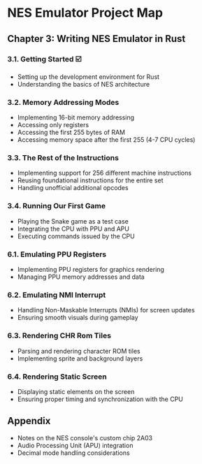 # NES Emulator Project Map

## Chapter  3: Writing NES Emulator in Rust

###  3.1. Getting Started ☑️

- Setting up the development environment for Rust
- Understanding the basics of NES architecture

###  3.2. Memory Addressing Modes

- Implementing  16-bit memory addressing
- Accessing only registers
- Accessing the first  255 bytes of RAM
- Accessing memory space after the first  255 (4-7 CPU cycles)

###  3.3. The Rest of the Instructions

- Implementing support for  256 different machine instructions
- Reusing foundational instructions for the entire set
- Handling unofficial additional opcodes

###  3.4. Running Our First Game

- Playing the Snake game as a test case
- Integrating the CPU with PPU and APU
- Executing commands issued by the CPU

###  6.1. Emulating PPU Registers

- Implementing PPU registers for graphics rendering
- Managing PPU memory addresses and data

###  6.2. Emulating NMI Interrupt

- Handling Non-Maskable Interrupts (NMIs) for screen updates
- Ensuring smooth visuals during gameplay

###  6.3. Rendering CHR Rom Tiles

- Parsing and rendering character ROM tiles
- Implementing sprite and background layers

###  6.4. Rendering Static Screen

- Displaying static elements on the screen
- Ensuring proper timing and synchronization with the CPU

## Appendix

- Notes on the NES console's custom chip  2A03
- Audio Processing Unit (APU) integration
- Decimal mode handling considerations

